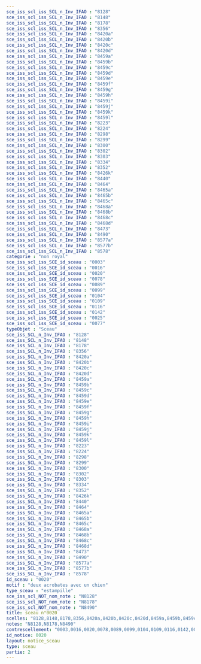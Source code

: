 ```yaml
---
sce_iss_scl_iss_SCL_n_Inv_IFAO : "8128"
sce_iss_scl_iss_SCL_n_Inv_IFAO : "8148"
sce_iss_scl_iss_SCL_n_Inv_IFAO : "8178"
sce_iss_scl_iss_SCL_n_Inv_IFAO : "8356"
sce_iss_scl_iss_SCL_n_Inv_IFAO : "8420a"
sce_iss_scl_iss_SCL_n_Inv_IFAO : "8420b"
sce_iss_scl_iss_SCL_n_Inv_IFAO : "8420c"
sce_iss_scl_iss_SCL_n_Inv_IFAO : "8420d"
sce_iss_scl_iss_SCL_n_Inv_IFAO : "8459a"
sce_iss_scl_iss_SCL_n_Inv_IFAO : "8459b"
sce_iss_scl_iss_SCL_n_Inv_IFAO : "8459c"
sce_iss_scl_iss_SCL_n_Inv_IFAO : "8459d"
sce_iss_scl_iss_SCL_n_Inv_IFAO : "8459e"
sce_iss_scl_iss_SCL_n_Inv_IFAO : "8459f"
sce_iss_scl_iss_SCL_n_Inv_IFAO : "8459g"
sce_iss_scl_iss_SCL_n_Inv_IFAO : "8459h"
sce_iss_scl_iss_SCL_n_Inv_IFAO : "8459i"
sce_iss_scl_iss_SCL_n_Inv_IFAO : "8459j"
sce_iss_scl_iss_SCL_n_Inv_IFAO : "8459k"
sce_iss_scl_iss_SCL_n_Inv_IFAO : "8459l"
sce_iss_scl_iss_SCL_n_Inv_IFAO : "8223"
sce_iss_scl_iss_SCL_n_Inv_IFAO : "8224"
sce_iss_scl_iss_SCL_n_Inv_IFAO : "8298"
sce_iss_scl_iss_SCL_n_Inv_IFAO : "8299"
sce_iss_scl_iss_SCL_n_Inv_IFAO : "8300"
sce_iss_scl_iss_SCL_n_Inv_IFAO : "8302"
sce_iss_scl_iss_SCL_n_Inv_IFAO : "8303"
sce_iss_scl_iss_SCL_n_Inv_IFAO : "8334"
sce_iss_scl_iss_SCL_n_Inv_IFAO : "8352"
sce_iss_scl_iss_SCL_n_Inv_IFAO : "8426k"
sce_iss_scl_iss_SCL_n_Inv_IFAO : "8440"
sce_iss_scl_iss_SCL_n_Inv_IFAO : "8464"
sce_iss_scl_iss_SCL_n_Inv_IFAO : "8465a"
sce_iss_scl_iss_SCL_n_Inv_IFAO : "8465b"
sce_iss_scl_iss_SCL_n_Inv_IFAO : "8465c"
sce_iss_scl_iss_SCL_n_Inv_IFAO : "8468a"
sce_iss_scl_iss_SCL_n_Inv_IFAO : "8468b"
sce_iss_scl_iss_SCL_n_Inv_IFAO : "8468c"
sce_iss_scl_iss_SCL_n_Inv_IFAO : "8468d"
sce_iss_scl_iss_SCL_n_Inv_IFAO : "8473"
sce_iss_scl_iss_SCL_n_Inv_IFAO : "8490"
sce_iss_scl_iss_SCL_n_Inv_IFAO : "8577a"
sce_iss_scl_iss_SCL_n_Inv_IFAO : "8577b"
sce_iss_scl_iss_SCL_n_Inv_IFAO : "8578"
categorie : "non royal"
sce_iss_scl_iss_SCE_id_sceau : "0003"
sce_iss_scl_iss_SCE_id_sceau : "0016"
sce_iss_scl_iss_SCE_id_sceau : "0020"
sce_iss_scl_iss_SCE_id_sceau : "0078"
sce_iss_scl_iss_SCE_id_sceau : "0089"
sce_iss_scl_iss_SCE_id_sceau : "0099"
sce_iss_scl_iss_SCE_id_sceau : "0104"
sce_iss_scl_iss_SCE_id_sceau : "0109"
sce_iss_scl_iss_SCE_id_sceau : "0116"
sce_iss_scl_iss_SCE_id_sceau : "0142"
sce_iss_scl_iss_SCE_id_sceau : "0025"
sce_iss_scl_iss_SCE_id_sceau : "0077"
typeObjet : "Sceau"
sce_iss_SCL_n_Inv_IFAO : "8128"
sce_iss_SCL_n_Inv_IFAO : "8148"
sce_iss_SCL_n_Inv_IFAO : "8178"
sce_iss_SCL_n_Inv_IFAO : "8356"
sce_iss_SCL_n_Inv_IFAO : "8420a"
sce_iss_SCL_n_Inv_IFAO : "8420b"
sce_iss_SCL_n_Inv_IFAO : "8420c"
sce_iss_SCL_n_Inv_IFAO : "8420d"
sce_iss_SCL_n_Inv_IFAO : "8459a"
sce_iss_SCL_n_Inv_IFAO : "8459b"
sce_iss_SCL_n_Inv_IFAO : "8459c"
sce_iss_SCL_n_Inv_IFAO : "8459d"
sce_iss_SCL_n_Inv_IFAO : "8459e"
sce_iss_SCL_n_Inv_IFAO : "8459f"
sce_iss_SCL_n_Inv_IFAO : "8459g"
sce_iss_SCL_n_Inv_IFAO : "8459h"
sce_iss_SCL_n_Inv_IFAO : "8459i"
sce_iss_SCL_n_Inv_IFAO : "8459j"
sce_iss_SCL_n_Inv_IFAO : "8459k"
sce_iss_SCL_n_Inv_IFAO : "8459l"
sce_iss_SCL_n_Inv_IFAO : "8223"
sce_iss_SCL_n_Inv_IFAO : "8224"
sce_iss_SCL_n_Inv_IFAO : "8298"
sce_iss_SCL_n_Inv_IFAO : "8299"
sce_iss_SCL_n_Inv_IFAO : "8300"
sce_iss_SCL_n_Inv_IFAO : "8302"
sce_iss_SCL_n_Inv_IFAO : "8303"
sce_iss_SCL_n_Inv_IFAO : "8334"
sce_iss_SCL_n_Inv_IFAO : "8352"
sce_iss_SCL_n_Inv_IFAO : "8426k"
sce_iss_SCL_n_Inv_IFAO : "8440"
sce_iss_SCL_n_Inv_IFAO : "8464"
sce_iss_SCL_n_Inv_IFAO : "8465a"
sce_iss_SCL_n_Inv_IFAO : "8465b"
sce_iss_SCL_n_Inv_IFAO : "8465c"
sce_iss_SCL_n_Inv_IFAO : "8468a"
sce_iss_SCL_n_Inv_IFAO : "8468b"
sce_iss_SCL_n_Inv_IFAO : "8468c"
sce_iss_SCL_n_Inv_IFAO : "8468d"
sce_iss_SCL_n_Inv_IFAO : "8473"
sce_iss_SCL_n_Inv_IFAO : "8490"
sce_iss_SCL_n_Inv_IFAO : "8577a"
sce_iss_SCL_n_Inv_IFAO : "8577b"
sce_iss_SCL_n_Inv_IFAO : "8578"
id_sceau : "0020"
motif : "deux acrobates avec un chien"
type_sceau : "estampille"
sce_iss_scl_NOT_nom_note : "N8128"
sce_iss_scl_NOT_nom_note : "N8178"
sce_iss_scl_NOT_nom_note : "N8490"
title: sceau n°0020
scelles: "8128,8148,8178,8356,8420a,8420b,8420c,8420d,8459a,8459b,8459c,8459d,8459e,8459f,8459g,8459h,8459i,8459j,8459k,8459l,8223,8224,8298,8299,8300,8302,8303,8334,8352,8426k,8440,8464,8465a,8465b,8465c,8468a,8468b,8468c,8468d,8473,8490,8577a,8577b,8578"
notes: "N8128,N8178,N8490"
contrescellement: "0003,0016,0020,0078,0089,0099,0104,0109,0116,0142,0025,0077"
id_notice: 0020
layout: notice_sceau
type: sceau
partie: 2
---
```

